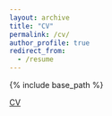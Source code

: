 ```yaml
---
layout: archive
title: "CV"
permalink: /cv/
author_profile: true
redirect_from:
  - /resume
---
```


{% include base_path %}

[CV]([blob/master/cv.pdf](https://github.com/sajani357/sajani357.github.io/blob/master/cv.pdf))
